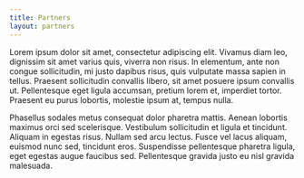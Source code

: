 ```yaml
---
title: Partners
layout: partners
---
```

Lorem ipsum dolor sit amet, consectetur adipiscing elit. Vivamus diam leo, dignissim sit amet varius quis, viverra non risus. In elementum, ante non congue sollicitudin, mi justo dapibus risus, quis vulputate massa sapien in tellus. Praesent sollicitudin convallis libero, sit amet posuere ipsum convallis ut. Pellentesque eget ligula accumsan, pretium lorem et, imperdiet tortor. Praesent eu purus lobortis, molestie ipsum at, tempus nulla. 

Phasellus sodales metus consequat dolor pharetra mattis. Aenean lobortis maximus orci sed scelerisque. Vestibulum sollicitudin et ligula et tincidunt. Aliquam in egestas risus. Nullam sed arcu lectus. Fusce vel lacus aliquam, euismod nunc sed, tincidunt eros. Suspendisse pellentesque pharetra ligula, eget egestas augue faucibus sed. Pellentesque gravida justo eu nisl gravida malesuada.
